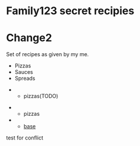 # Family123 secret recipies
# Change2

Set of recipes as given by my me. 

* Pizzas
* Sauces
* Spreads


- * pizzas(TODO)
+ * pizzas
+   - [base](./pizzas/base.md)


test for conflict
